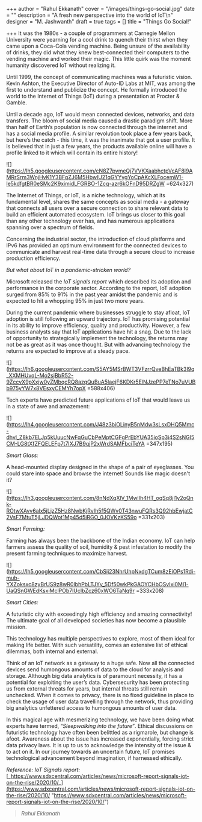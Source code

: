 +++
author = "Rahul Ekkanath"
cover = "/images/things-go-social.jpg"
date = ""
description = "A fresh new perspective into the world of IoT\n"
designer = "M. Jashwanth"
draft = true
tags = []
title = "Things Go Social!"

+++
It was the 1980s - a couple of programmers at Carnegie Mellon University were yearning for a cool drink to quench their thirst when they came upon a Coca-Cola vending machine. Being unsure of the availability of drinks, they did what they knew best-connected their computers to the vending machine and worked their magic. This little quirk was the moment humanity discovered IoT without realizing it.

Until 1999, the concept of communicating machines was a futuristic vision. Kevin Ashton, the Executive Director of Auto-ID Labs at MIT, was among the first to understand and publicize the concept. He formally introduced the world to the Internet of Things (IoT) during a presentation at Procter & Gamble.

Until a decade ago, IoT would mean connected devices, networks, and data transfers. The bloom of social media caused a drastic paradigm shift. More than half of Earth’s population is now connected through the internet and has a social media profile. A similar revolution took place a few years back, but here’s the catch - this time, it was the inanimate that got a user profile. It is believed that in just a few years, the products available online will have a profile linked to it which will contain its entire history!

![](https://lh5.googleusercontent.com/cN8Z7pvmeQj7VVKXaabhctpVcAF8l9AMRrSrm3WnjHvK1Y3BFqZJ6M5HbwlU21qGYYygYoCpAKcXLFocemW1-le5kdfgtBR0eSMc2K9ximidLFGRBO-1Zcq-azr6kOFnD95DRZgW =624x327)

The Internet of Things, or IoT, is a niche technology, which at its fundamental level, shares the same concepts as social media - a gateway that connects all users over a secure connection to share relevant data to build an efficient automated ecosystem. IoT brings us closer to this goal than any other technology ever has, and has numerous applications spanning over a spectrum of fields.

Concerning the industrial sector, the introduction of cloud platforms and IPv6 has provided an optimum environment for the connected devices to communicate and harvest real-time data through a secure cloud to increase production efficiency.

_But what about IoT in a pandemic-stricken world?_

Microsoft released the _IoT signals report_ which described its adoption and performance in the corporate sector. According to the report, IoT adoption surged from 85% to 91% in the past year amidst the pandemic and is expected to hit a whopping 95% in just two more years.

During the current pandemic where businesses struggle to stay afloat, IoT adoption is still following an upward trajectory. IoT has promising potential in its ability to improve efficiency, quality and productivity. However, a few business analysts say that IoT applications have hit a snag. Due to the lack of opportunity to strategically implement the technology, the returns may not be as great as it was once thought. But with advancing technology the returns are expected to improve at a steady pace.

  
![](https://lh6.googleusercontent.com/S5AY5MSrBWT3VFzrrQveBhEaTBk3l9q_XXMHUvqL-Mo2sjBbR52-9ZccvX9pXxjw0yZMbqcRQ8azqQuBuA5IaejF6KDKr5ElNJzePP7eTNo7uVUBb975yYW7x8VEsxyCEMYh7opX =588x406)

Tech experts have predicted future applications of IoT that would leave us in a state of awe and amazement:

  
  
![](https://lh4.googleusercontent.com/J48z3biOLinyB5nMdw3sLsxDHQ5Mmc-dhvl_Z8kb7ELJp5kUuucNwFqGuCbPeMptCGFgPrEbYUA35ioSp3i4S2sNGI5CM-LG8tXfZFQELEFp7t7IXJ7B9qjP2xWrdSAMFbciTeYA =347x195)

_Smart Glass:_

A head-mounted display designed in the shape of a pair of eyeglasses. You could stare into space and browse the internet! Sounds like magic doesn't it?

![](https://lh3.googleusercontent.com/8nNdXqXlV_1MwlIh4HT_oqSq8jl1y2oQnk-ROtwXAvv6alx5jLjzZ5Hz8NwbKjRvIh5f5QWv0T43nwuFQRs3Q92hbEwjatC2VsF7MtuT5jLJDQWot1Mp45d5iRGO_0JOVKzKS59o =331x203)

_Smart Farming:_

Farming has always been the backbone of the Indian economy. IoT can help farmers assess the quality of soil, humidity & pest infestation to modify the present farming techniques to maximize harvest.

![](https://lh5.googleusercontent.com/CbSij23NhrUhpNxdgTCum8zEiOPs1Rdi-mub-YXZoksxc8zyBrUS9z8wR0lbhPbLTJYv_5Df50wkPkGAOYCHbOSvIxi0Ml1-UaQSnGWEdKsxiMclPOb7lUcIbZcz60xWO6TaNq9r =333x208)

_Smart Cities:_

A futuristic city with exceedingly high efficiency and amazing connectivity! The ultimate goal of all developed societies has now become a plausible mission.

This technology has multiple perspectives to explore, most of them ideal for making life better. With such versatility, comes an extensive list of ethical dilemmas, both internal and external.

Think of an IoT network as a gateway to a huge safe. Now all the connected devices send humongous amounts of data to the cloud for analysis and storage. Although big data analytics is of paramount necessity, it has a potential for exploiting the user’s data. Cybersecurity has been protecting us from external threats for years, but internal threats still remain unchecked. When it comes to privacy, there is no fixed guideline in place to check the usage of user data travelling through the network, thus providing big analytics unfettered access to humongous amounts of user data.

In this magical age with mesmerizing technology, we have been doing what experts have termed, “_Sleepwalking into the future”_. Ethical discussions on futuristic technology have often been belittled as a rigmarole, but change is afoot. Awareness about the issue has increased exponentially, forcing strict data privacy laws. It is up to us to acknowledge the intensity of the issue & to act on it. In our journey towards an uncertain future, IoT promises technological advancement beyond imagination, if harnessed ethically.

_Reference: IoT Signals report:_ [_https://www.sdxcentral.com/articles/news/microsoft-report-signals-iot-on-the-rise/2020/10/_](https://www.sdxcentral.com/articles/news/microsoft-report-signals-iot-on-the-rise/2020/10/ "https://www.sdxcentral.com/articles/news/microsoft-report-signals-iot-on-the-rise/2020/10/")

> _Rahul Ekkanath_